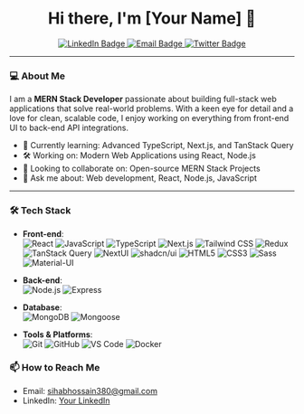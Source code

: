 <h1 align="center">Hi there, I'm [Your Name] 👋</h1>

<p align="center">
  <a href="https://www.linkedin.com/in/yourprofile/" target="_blank">
    <img src="https://img.shields.io/badge/LinkedIn-0A66C2?style=for-the-badge&logo=linkedin&logoColor=white" alt="LinkedIn Badge"/>
  </a>
  <a href="mailto:youremail@example.com">
    <img src="https://img.shields.io/badge/Email-D14836?style=for-the-badge&logo=gmail&logoColor=white" alt="Email Badge"/>
  </a>
  <a href="https://twitter.com/yourtwitter" target="_blank">
    <img src="https://img.shields.io/badge/Twitter-1DA1F2?style=for-the-badge&logo=twitter&logoColor=white" alt="Twitter Badge"/>
  </a>
</p>

---

### 💻 About Me

I am a **MERN Stack Developer** passionate about building full-stack web applications that solve real-world problems. With a keen eye for detail and a love for clean, scalable code, I enjoy working on everything from front-end UI to back-end API integrations. 

- 🌱 Currently learning: Advanced TypeScript, Next.js, and TanStack Query
- 🛠️ Working on: Modern Web Applications using React, Node.js
- 👯 Looking to collaborate on: Open-source MERN Stack Projects
- 💬 Ask me about: Web development, React, Node.js, JavaScript

---

### 🛠️ Tech Stack

- **Front-end**:  
  ![React](https://img.shields.io/badge/-React-61DAFB?style=flat&logo=react&logoColor=white) 
  ![JavaScript](https://img.shields.io/badge/-JavaScript-F7DF1E?style=flat&logo=javascript&logoColor=black) 
  ![TypeScript](https://img.shields.io/badge/-TypeScript-3178C6?style=flat&logo=typescript&logoColor=white) 
  ![Next.js](https://img.shields.io/badge/-Next.js-000000?style=flat&logo=next.js&logoColor=white) 
  ![Tailwind CSS](https://img.shields.io/badge/-Tailwind%20CSS-38B2AC?style=flat&logo=tailwind-css&logoColor=white)
  ![Redux](https://img.shields.io/badge/-Redux-764ABC?style=flat&logo=redux&logoColor=white)
  ![TanStack Query](https://img.shields.io/badge/-TanStack%20Query-FF4154?style=flat&logo=react-query&logoColor=white)
  ![NextUI](https://img.shields.io/badge/-NextUI-FF4154?style=flat&logo=nextui&logoColor=white)
  ![shadcn/ui](https://img.shields.io/badge/-shadcn--ui-18181B?style=flat&logo=tailwind-css&logoColor=white)
  ![HTML5](https://img.shields.io/badge/-HTML5-E34F26?style=flat&logo=html5&logoColor=white) 
  ![CSS3](https://img.shields.io/badge/-CSS3-1572B6?style=flat&logo=css3&logoColor=white) 
  ![Sass](https://img.shields.io/badge/-Sass-CC6699?style=flat&logo=sass&logoColor=white)
  ![Material-UI](https://img.shields.io/badge/-Material--UI-0081CB?style=flat&logo=material-ui&logoColor=white)

- **Back-end**:  
  ![Node.js](https://img.shields.io/badge/-Node.js-339933?style=flat&logo=node.js&logoColor=white) 
  ![Express](https://img.shields.io/badge/-Express-000000?style=flat&logo=express&logoColor=white)

- **Database**:  
  ![MongoDB](https://img.shields.io/badge/-MongoDB-47A248?style=flat&logo=mongodb&logoColor=white) 
  ![Mongoose](https://img.shields.io/badge/-Mongoose-880000?style=flat&logo=mongodb&logoColor=white)

- **Tools & Platforms**:  
  ![Git](https://img.shields.io/badge/-Git-F05032?style=flat&logo=git&logoColor=white) 
  ![GitHub](https://img.shields.io/badge/-GitHub-181717?style=flat&logo=github&logoColor=white) 
  ![VS Code](https://img.shields.io/badge/-VS%20Code-007ACC?style=flat&logo=visual-studio-code&logoColor=white)
  ![Docker](https://img.shields.io/badge/-Docker-2496ED?style=flat&logo=docker&logoColor=white)

### 📫 How to Reach Me
- Email: sihabhossain380@gmail.com
- LinkedIn: [Your LinkedIn]([https://www.linkedin.com/in/yourprofile](https://www.linkedin.com/in/sihab-hossain-a46981226/))

